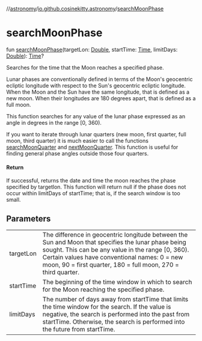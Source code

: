 //[astronomy](../../index.md)/[io.github.cosinekitty.astronomy](index.md)/[searchMoonPhase](search-moon-phase.md)

# searchMoonPhase

fun [searchMoonPhase](search-moon-phase.md)(targetLon: [Double](https://kotlinlang.org/api/latest/jvm/stdlib/kotlin/-double/index.html), startTime: [Time](-time/index.md), limitDays: [Double](https://kotlinlang.org/api/latest/jvm/stdlib/kotlin/-double/index.html)): [Time](-time/index.md)?

Searches for the time that the Moon reaches a specified phase.

Lunar phases are conventionally defined in terms of the Moon's geocentric ecliptic longitude with respect to the Sun's geocentric ecliptic longitude. When the Moon and the Sun have the same longitude, that is defined as a new moon. When their longitudes are 180 degrees apart, that is defined as a full moon.

This function searches for any value of the lunar phase expressed as an angle in degrees in the range [0, 360).

If you want to iterate through lunar quarters (new moon, first quarter, full moon, third quarter) it is much easier to call the functions [searchMoonQuarter](search-moon-quarter.md) and [nextMoonQuarter](next-moon-quarter.md). This function is useful for finding general phase angles outside those four quarters.

#### Return

If successful, returns the date and time the moon reaches the phase specified by targetlon. This function will return null if the phase does not occur within limitDays of startTime; that is, if the search window is too small.

## Parameters

| | |
|---|---|
| targetLon | The difference in geocentric longitude between the Sun and Moon that specifies the lunar phase being sought. This can be any value in the range [0, 360).  Certain values have conventional names: 0 = new moon, 90 = first quarter, 180 = full moon, 270 = third quarter. |
| startTime | The beginning of the time window in which to search for the Moon reaching the specified phase. |
| limitDays | The number of days away from startTime that limits the time window for the search. If the value is negative, the search is performed into the past from startTime. Otherwise, the search is performed into the future from startTime. |
